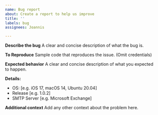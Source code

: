 ```yaml
---
name: Bug report
about: Create a report to help us improve
title: ''
labels: bug
assignees: Joannis

---
```


**Describe the bug**
A clear and concise description of what the bug is.

**To Reproduce**
Sample code that reproduces the issue. (Omit credentials)

**Expected behavior**
A clear and concise description of what you expected to happen.

**Details:**
- OS: [e.g. iOS 17, macOS 14, Ubuntu 20.04]
- Release [e.g. 1.0.2]
- SMTP Server [e.g. Microsoft Exchange]

**Additional context**
Add any other context about the problem here.
